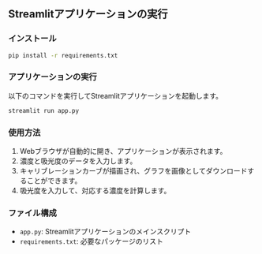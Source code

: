 ## Streamlitアプリケーションの実行

### インストール


```sh
pip install -r requirements.txt
```

### アプリケーションの実行

以下のコマンドを実行してStreamlitアプリケーションを起動します。

```sh 
streamlit run app.py
```

### 使用方法

1. Webブラウザが自動的に開き、アプリケーションが表示されます。
2. 濃度と吸光度のデータを入力します。
3. キャリブレーションカーブが描画され、グラフを画像としてダウンロードすることができます。
4. 吸光度を入力して、対応する濃度を計算します。

### ファイル構成

- `app.py`: Streamlitアプリケーションのメインスクリプト
- `requirements.txt`: 必要なパッケージのリスト

